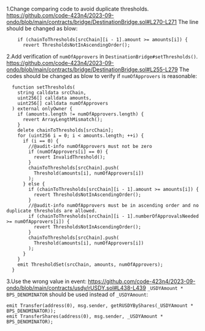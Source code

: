 1.Change comparing code to avoid duplicate thresholds.
https://github.com/code-423n4/2023-09-ondo/blob/main/contracts/bridge/DestinationBridge.sol#L270-L271
The line should be changed as blow:

        if (chainToThresholds[srcChain][i - 1].amount >= amounts[i]) {
          revert ThresholdsNotInAscendingOrder();

2.Add verification of `numOfApprovers` in `DestinationBridge#setThresholds()`.
https://github.com/code-423n4/2023-09-ondo/blob/main/contracts/bridge/DestinationBridge.sol#L255-L279
The codes should be changed as blow to verify if `numOfApprovers` is reasonable:

	  function setThresholds(
	    string calldata srcChain,
	    uint256[] calldata amounts,
	    uint256[] calldata numOfApprovers
	  ) external onlyOwner {
	    if (amounts.length != numOfApprovers.length) {
	      revert ArrayLengthMismatch();
	    }
	    delete chainToThresholds[srcChain];
	    for (uint256 i = 0; i < amounts.length; ++i) {
	      if (i == 0) {
	        //@audit-info numOfApprovers must not be zero
	        if (numOfApprovers[i] == 0) {
	          revert InvalidThreshold();
	        }
	        chainToThresholds[srcChain].push(
	          Threshold(amounts[i], numOfApprovers[i])
	        );
	      } else {
	        if (chainToThresholds[srcChain][i - 1].amount >= amounts[i]) {
	          revert ThresholdsNotInAscendingOrder();
	        }
	        //@audit-info numOfApprovers must be in ascending order and no duplicate thresholds are allowed.
	        if (chainToThresholds[srcChain][i - 1].numberOfApprovalsNeeded >= numOfApprovers[i]) {
	          revert ThresholdsNotInAscendingOrder();
	        }
	        chainToThresholds[srcChain].push(
	          Threshold(amounts[i], numOfApprovers[i])
	        );
	      }
	    }
	    emit ThresholdSet(srcChain, amounts, numOfApprovers);
	  }

3.Use the wrong value in event:
https://github.com/code-423n4/2023-09-ondo/blob/main/contracts/usdy/rUSDY.sol#L438-L439
`_USDYAmount * BPS_DENOMINATOR` should be used instead of `_USDYAmount`:

    emit Transfer(address(0), msg.sender, getRUSDYByShares(_USDYAmount * BPS_DENOMINATOR));
    emit TransferShares(address(0), msg.sender, _USDYAmount * BPS_DENOMINATOR);
